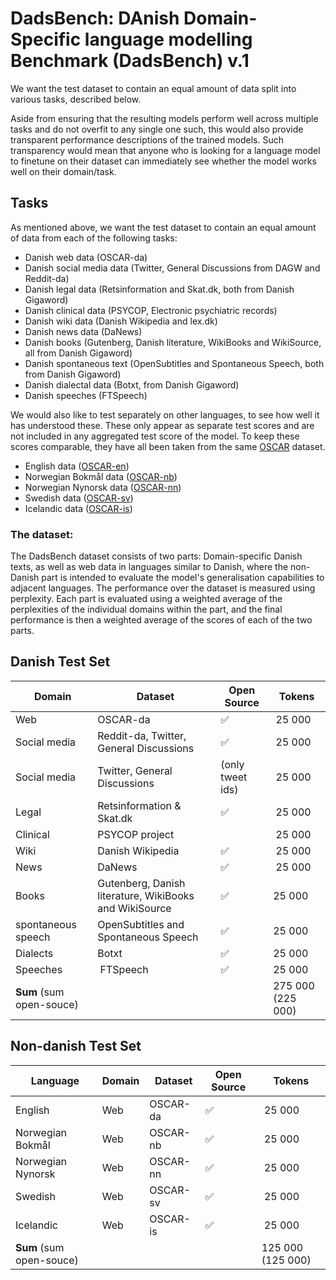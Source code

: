 # DadsBench: DAnish Domain-Specific language modelling Benchmark (DadsBench) v.1

We want the test dataset to contain an equal amount of data split into various
tasks, described below.

Aside from ensuring that the resulting models perform well across multiple
tasks and do not overfit to any single one such, this would also provide
transparent performance descriptions of the trained models. Such transparency
would mean that anyone who is looking for a language model to finetune on their
dataset can immediately see whether the model works well on their domain/task.

## Tasks

As mentioned above, we want the test dataset to contain an equal amount of
data from each of the following tasks:

- Danish web data (OSCAR-da)
- Danish social media data (Twitter, General Discussions from DAGW and Reddit-da)
- Danish legal data (Retsinformation and Skat.dk, both from Danish Gigaword)
- Danish clinical data (PSYCOP,  Electronic psychiatric records)
- Danish wiki data (Danish Wikipedia and lex.dk)
- Danish news data (DaNews)
- Danish books (Gutenberg, Danish literature, WikiBooks and WikiSource, all
  from Danish Gigaword)
- Danish spontaneous text (OpenSubtitles and Spontaneous Speech, both from
  Danish Gigaword)
- Danish dialectal data (Botxt, from Danish Gigaword)
- Danish speeches (FTSpeech)

We would also like to test separately on other languages, to see how well it
has understood these. These only appear as separate test scores and are not
included in any aggregated test score of the model. To keep these scores
comparable, they have all been taken from the same
[OSCAR](https://ids-pub.bsz-bw.de/frontdoor/index/index/docId/9021) dataset.

- English data ([OSCAR-en](https://huggingface.co/datasets/oscar/viewer/unshuffled_deduplicated_en/train))
- Norwegian Bokmål data ([OSCAR-nb](https://huggingface.co/datasets/oscar/viewer/unshuffled_deduplicated_no/train))
- Norwegian Nynorsk data ([OSCAR-nn](https://huggingface.co/datasets/oscar/viewer/unshuffled_deduplicated_nn/train))
- Swedish data ([OSCAR-sv](https://huggingface.co/datasets/oscar/viewer/unshuffled_deduplicated_sv/train))
- Icelandic data ([OSCAR-is](https://huggingface.co/datasets/oscar/viewer/unshuffled_deduplicated_is/train))

### The dataset:
The DadsBench dataset consists of two parts: Domain-specific Danish texts, as well as web data in languages similar to Danish, where the non-Danish part is intended to evaluate the model's generalisation capabilities to adjacent languages.
The performance over the dataset is measured using perplexity. Each part is evaluated using a weighted average of the perplexities of the individual domains within the part, and the final performance is then a weighted average of the scores of each of the two parts.

## Danish Test Set


| Domain | Dataset  | Open Source | Tokens |
| ------ | -------- | ---- | ------ |
| Web    | OSCAR-da | ✅   | 25 000 |
| Social media | Reddit-da,  Twitter, General Discussions  | ✅  | 25 000 |
| Social media |  Twitter, General Discussions | (only tweet ids) | 25 000 |
| Legal | Retsinformation & Skat.dk | ✅ | 25 000 |
| Clinical | PSYCOP project |  | 25 000 |
| Wiki | Danish Wikipedia | ✅ | 25 000 |
| News | DaNews |✅ | 25 000 |
| Books | Gutenberg, Danish literature, WikiBooks and WikiSource |✅ | 25 000 |
| spontaneous speech | OpenSubtitles and Spontaneous Speech |✅ | 25 000 |
| Dialects | Botxt |✅ | 25 000 |
| Speeches | FTSpeech | ✅ | 25 000 |  
| **Sum** (sum open-souce) |  |  | 275 000 (225 000) |

## Non-danish Test Set

| Language                 | Domain | Dataset  | Open Source | Tokens |
| ------ | ---| -------- | ---- | ------ |
| English                  | Web    | OSCAR-da | ✅          | 25 000 |
| Norwegian Bokmål         | Web    | OSCAR-nb | ✅          | 25 000 |
| Norwegian Nynorsk        | Web    | OSCAR-nn | ✅          | 25 000 |
| Swedish                  | Web    | OSCAR-sv | ✅          | 25 000 |
| Icelandic                | Web    | OSCAR-is | ✅          | 25 000 |
| **Sum** (sum open-souce) |        |          |             | 125 000 (125 000) |

